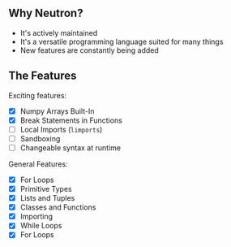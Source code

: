 Why Neutron?
------------
- It's actively maintained
- It's a versatile programming language suited for many things
- New features are constantly being added

The Features
------------

Exciting features:
- [x] Numpy Arrays Built-In
- [x] Break Statements in Functions
- [ ] Local Imports (`limports`)
- [ ] Sandboxing
- [ ] Changeable syntax at runtime

General Features:
- [x] For Loops
- [x] Primitive Types
- [x] Lists and Tuples
- [x] Classes and Functions
- [x] Importing
- [x] While Loops
- [x] For Loops
